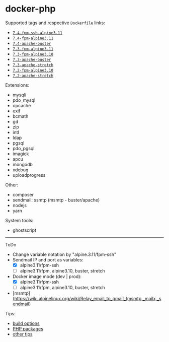 # docker-php

Supported tags and respective `Dockerfile` links:

- [`7.4-fpm-ssh-alpine3.11`](https://github.com/vavyskov/docker-php/tree/master/alpine3.11/fpm-ssh)
- [`7.4-fpm-alpine3.11`](https://github.com/vavyskov/docker-php/tree/master/alpine3.11/fpm)
- [`7.4-apache-buster`](https://github.com/vavyskov/docker-php/tree/master/buster/apache)
- [`7.3-fpm-alpine3.11`](https://github.com/vavyskov/docker-php/tree/master/alpine3.11/fpm)
- [`7.3-fpm-alpine3.10`](https://github.com/vavyskov/docker-php/tree/master/alpine3.10/fpm)
- [`7.3-apache-buster`](https://github.com/vavyskov/docker-php/tree/master/buster/apache)
- [`7.3-apache-stretch`](https://github.com/vavyskov/docker-php/tree/master/stretch/apache)
- [`7.2-fpm-alpine3.10`](https://github.com/vavyskov/docker-php/tree/master/alpine3.10/fpm)
- [`7.2-apache-stretch`](https://github.com/vavyskov/docker-php/tree/master/stretch/apache)

Extensions:

- mysqli
- pdo_mysql
- opcache
- exif
- bcmath
- gd
- zip
- intl
- ldap
- pgsql
- pdo_pgsql
- imagick
- apcu
- mongodb
- xdebug
- uploadprogress

Other:

- composer
- sendmail: ssmtp (msmtp - buster/apache)
- nodejs
- yarn

System tools:

- ghostscript

---

ToDo

- Change variable notation by "alpine.3.11/fpm-ssh"
- Sendmail IP and port as variables:
    - [x] alpine3.11/fpm-ssh
    - [ ] alpine3.11/fpm, alpine3.10, buster, stretch
- Docker image mode (dev | prod):
    - [x] alpine3.11/fpm-ssh
    - [ ] alpine3.11/fpm, alpine3.10, buster, stretch
- [msmtp](https://wiki.alpinelinux.org/wiki/Relay_email_to_gmail_(msmtp,_mailx,_sendmail)

Tips:

- [build options](https://hub.docker.com/r/llaumgui/php/dockerfile)
- [PHP packages](https://hub.docker.com/r/wodby/drupal-php/dockerfile/)
- [other tips](https://hub.docker.com/r/aexchecker/docker-php/dockerfile/)